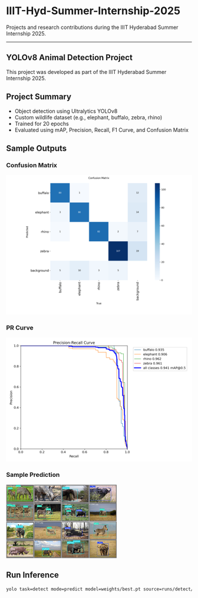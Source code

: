 # IIIT-Hyd-Summer-Internship-2025

Projects and research contributions during the IIIT Hyderabad Summer Internship 2025.

---

## YOLOv8 Animal Detection Project

This project was developed as part of the IIIT Hyderabad Summer Internship 2025.

## Project Summary
- Object detection using Ultralytics YOLOv8
- Custom wildlife dataset (e.g., elephant, buffalo, zebra, rhino)
- Trained for 20 epochs
- Evaluated using mAP, Precision, Recall, F1 Curve, and Confusion Matrix

## Sample Outputs

### Confusion Matrix
![Confusion Matrix](runs/detect/train/images/confusion_matrix.png)

### PR Curve
![PR Curve](runs/detect/train/images/PR_curve.png)

### Sample Prediction
<img src="runs/detect/train/images/val_batch1_labels.jpg" width="300"/>

## Run Inference

```bash
yolo task=detect mode=predict model=weights/best.pt source=runs/detect/train/images/value_batch1_labels.jpg
